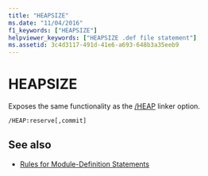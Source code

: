 ```yaml
---
title: "HEAPSIZE"
ms.date: "11/04/2016"
f1_keywords: ["HEAPSIZE"]
helpviewer_keywords: ["HEAPSIZE .def file statement"]
ms.assetid: 3c4d3117-491d-41e6-a693-648b3a35eeb9
---
```

# HEAPSIZE

Exposes the same functionality as the [/HEAP](../../build/reference/heap-set-heap-size.md) linker option.

```
/HEAP:reserve[,commit]
```

## See also

- [Rules for Module-Definition Statements](../../build/reference/rules-for-module-definition-statements.md)
